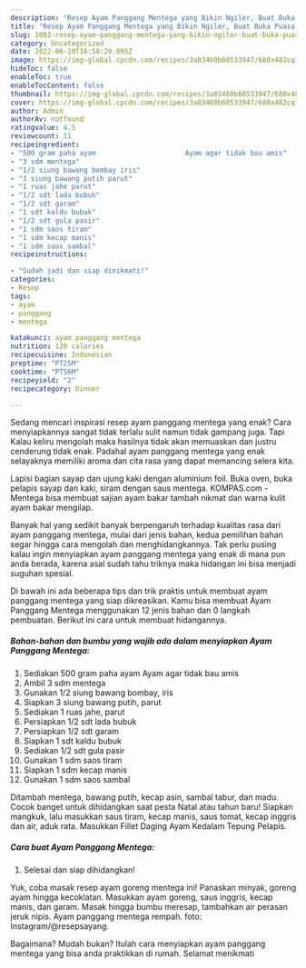 ```yaml
---
description: "Resep Ayam Panggang Mentega yang Bikin Ngiler, Buat Buka Puasa Bisa Manjain Lidah"
title: "Resep Ayam Panggang Mentega yang Bikin Ngiler, Buat Buka Puasa Bisa Manjain Lidah"
slug: 1082-resep-ayam-panggang-mentega-yang-bikin-ngiler-buat-buka-puasa-bisa-manjain-lidah
category: Uncategorized
date: 2022-06-10T16:58:29.095Z
image: https://img-global.cpcdn.com/recipes/3a03460b60533947/680x482cq70/ayam-panggang-mentega-foto-resep-utama.jpg
hideToc: false
enableToc: true
enableTocContent: false
thumbnail: https://img-global.cpcdn.com/recipes/3a03460b60533947/680x482cq70/ayam-panggang-mentega-foto-resep-utama.jpg
cover: https://img-global.cpcdn.com/recipes/3a03460b60533947/680x482cq70/ayam-panggang-mentega-foto-resep-utama.jpg
author: Admin
authorAv: notfound
ratingvalue: 4.5
reviewcount: 11
recipeingredient:
- "500 gram paha ayam                      Ayam agar tidak bau amis"
- "3 sdm mentega"
- "1/2 siung bawang bombay iris"
- "3 siung bawang putih parut"
- "1 ruas jahe parut"
- "1/2 sdt lada bubuk"
- "1/2 sdt garam"
- "1 sdt kaldu bubuk"
- "1/2 sdt gula pasir"
- "1 sdm saos tiram"
- "1 sdm kecap manis"
- "1 sdm saos sambal"
recipeinstructions:

- "Sudah jadi dan siap dinikmati!"
categories:
- Resep
tags:
- ayam
- panggang
- mentega

katakunci: ayam panggang mentega 
nutrition: 120 calories
recipecuisine: Indonesian
preptime: "PT25M"
cooktime: "PT56M"
recipeyield: "2"
recipecategory: Dinner

---
```



Sedang mencari inspirasi resep ayam panggang mentega yang enak? Cara menyiapkannya sangat tidak terlalu sulit namun tidak gampang juga. Tapi Kalau keliru mengolah maka hasilnya tidak akan memuaskan dan justru cenderung tidak enak. Padahal ayam panggang mentega yang enak selayaknya memiliki aroma dan cita rasa yang dapat memancing selera kita.


Lapisi bagian sayap dan ujung kaki dengan aluminium foil. Buka oven, buka pelapis sayap dan kaki, siram dengan saus mentega. KOMPAS.com - Mentega bisa membuat sajian ayam bakar tambah nikmat dan warna kulit ayam bakar mengilap.

Banyak hal yang sedikit banyak berpengaruh terhadap kualitas rasa dari ayam panggang mentega, mulai dari jenis bahan, kedua pemilihan bahan segar hingga cara mengolah dan menghidangkannya. Tak perlu pusing kalau ingin menyiapkan ayam panggang mentega yang enak di mana pun anda berada, karena asal sudah tahu triknya maka hidangan ini bisa menjadi suguhan spesial.


Di bawah ini ada beberapa tips dan trik praktis untuk membuat ayam panggang mentega yang siap dikreasikan. Kamu bisa membuat Ayam Panggang Mentega menggunakan 12 jenis bahan dan 0 langkah pembuatan. Berikut ini cara untuk membuat hidangannya.

<!--inarticleads1-->

##### Bahan-bahan dan bumbu yang wajib ada dalam menyiapkan Ayam Panggang Mentega:

1. Sediakan 500 gram paha ayam                      Ayam agar tidak bau amis
1. Ambil 3 sdm mentega
1. Gunakan 1/2 siung bawang bombay, iris
1. Siapkan 3 siung bawang putih, parut
1. Sediakan 1 ruas jahe, parut
1. Persiapkan 1/2 sdt lada bubuk
1. Persiapkan 1/2 sdt garam
1. Siapkan 1 sdt kaldu bubuk
1. Sediakan 1/2 sdt gula pasir
1. Gunakan 1 sdm saos tiram
1. Siapkan 1 sdm kecap manis
1. Gunakan 1 sdm saos sambal


Ditambah mentega, bawang putih, kecap asin, sambal tabur, dan madu. Cocok banget untuk dihidangkan saat pesta Natal atau tahun baru! Siapkan mangkuk, lalu masukkan saus tiram, kecap manis, saus tomat, kecap inggris dan air, aduk rata. Masukkan Fillet Daging Ayam Kedalam Tepung Pelapis. 

<!--inarticleads2-->

##### Cara buat Ayam Panggang Mentega:


1. Selesai dan siap dihidangkan!

Yuk, coba masak resep ayam goreng mentega ini! Panaskan minyak, goreng ayam hingga kecoklatan. Masukkan ayam goreng, saus inggris, kecap manis, dan garam. Masak hingga bumbu meresap, tambahkan air perasan jeruk nipis. Ayam panggang mentega rempah. foto: Instagram/@resepsayang. 

Bagaimana? Mudah bukan? Itulah cara menyiapkan ayam panggang mentega yang bisa anda praktikkan di rumah. Selamat menikmati
